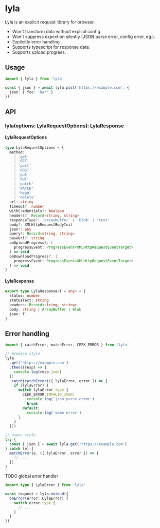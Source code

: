 # lyla

Lyla is an explicit request library for browser.

- Won't transform data without explicit config.
- Won't suppress expection silently (JSON parse error, config error, eg.).
- Explicitly error handling.
- Supports typescript for response data.
- Supports upload progress.

## Usage

```ts
import { lyla } from 'lyla'

const { json } = await lyla.post('https://example.com', {
  json: { foo: 'bar' }
})
```

## API

### lyla<T>(options: LylaRequestOptions): LylaResponse<T>

#### LylaRequestOptions

```ts
type LylaRequestOptions = {
  method:
    | 'get'
    | 'GET'
    | 'post'
    | 'POST'
    | 'put'
    | 'PUT'
    | 'patch'
    | 'PATCH'
    | 'head'
    | 'delete'
  url: string
  timeout?: number
  withCredentials?: boolean
  headers?: Record<string, string>
  responseType?: 'arraybuffer' | 'blob' | 'text'
  body?: XMLHttpRequestBodyInit
  json?: any
  query?: Record<string, string>
  baseUrl?: string
  onUploadProgress?: (
    progressEvent: ProgressEvent<XMLHttpRequestEventTarget>
  ) => void
  onDownloadProgress?: (
    progressEvent: ProgressEvent<XMLHttpRequestEventTarget>
  ) => void
}
```

#### LylaResponse

```ts
export type LylaResponse<T = any> = {
  status: number
  statusText: string
  headers: Record<string, string>
  body: string | ArrayBuffer | Blob
  json: T
}
```

## Error handling

```ts
import { catchError, matchError, CEEK_ERROR } from 'lyla'

// promise style
lyla
  .get('https://example.com')
  .then((resp) => {
    console.log(resp.json)
  })
  .catch(catchError(({ lylaError, error }) => {
    if (lylaError) {
      switch lylaError.type {
        CEEK_ERROR.INVALID_JSON:
          console.log('json parse error')
          break
        default:
          console.log('some error')
      }
    }
  }))

// async style
try {
  const { json } = await lyla.get('https://example.com')
} catch (e) {
  matchError(e, ({ lylaError, error }) => {
    // ...
  })
}
```

TODO global error handler

```ts
import type { LylaError } from 'lyla'

const request = lyla.extend({
  onError(error: LylaError) {
    switch error.type {
      // ...
    }
  }
})
```
